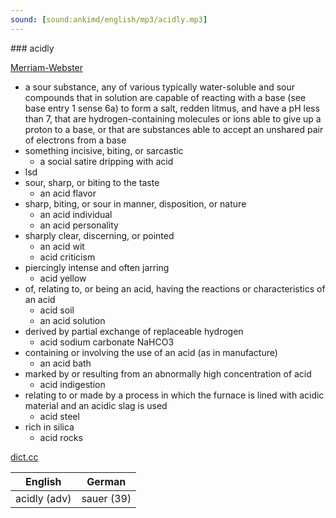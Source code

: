 ```yaml
---
sound: [sound:ankimd/english/mp3/acidly.mp3]
---
```


\### acidly

[Merriam-Webster](https://www.merriam-webster.com/dictionary/acidly)

- a sour substance, any of various typically water-soluble and sour compounds that in solution are capable of reacting with a base (see base entry 1 sense 6a) to form a salt, redden litmus, and have a pH less than 7, that are hydrogen-containing molecules or ions able to give up a proton to a base, or that are substances able to accept an unshared pair of electrons from a base
- something incisive, biting, or sarcastic
    - a social satire dripping with acid
- lsd
- sour, sharp, or biting to the taste
    - an acid flavor
- sharp, biting, or sour in manner, disposition, or nature
    - an acid individual
    - an acid personality
- sharply clear, discerning, or pointed
    - an acid wit
    - acid criticism
- piercingly intense and often jarring
    - acid yellow
- of, relating to, or being an acid, having the reactions or characteristics of an acid
    - acid soil
    - an acid solution
- derived by partial exchange of replaceable hydrogen
    - acid sodium carbonate NaHCO3
- containing or involving the use of an acid (as in manufacture)
    - an acid bath
- marked by or resulting from an abnormally high concentration of acid
    - acid indigestion
- relating to or made by a process in which the furnace is lined with acidic material and an acidic slag is used
    - acid steel
- rich in silica
    - acid rocks

[dict.cc](https://www.dict.cc/acidly)

| English        | German       |
| -------------- | ------------ |
| acidly (adv) | sauer (39) |
